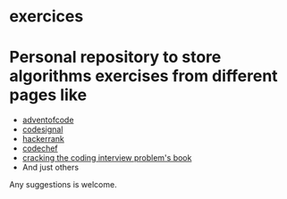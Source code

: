 # exercices

# Personal repository to store algorithms exercises from different pages like

* [adventofcode](https://adventofcode.com/2020)
* [codesignal](https://app.codesignal.com/)
* [hackerrank](https://www.hackerrank.com/)
* [codechef](https://www.codechef.com/)
* [cracking the coding interview problem's book](http://www.crackingthecodinginterview.com/)
* And just others

Any suggestions is welcome.
